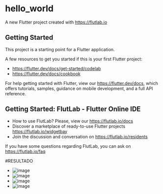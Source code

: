 # hello_world

A new Flutter project created with https://flutlab.io

## Getting Started

This project is a starting point for a Flutter application.

A few resources to get you started if this is your first Flutter project:

- https://flutter.dev/docs/get-started/codelab
- https://flutter.dev/docs/cookbook

For help getting started with Flutter, view our
https://flutter.dev/docs, which offers tutorials,
samples, guidance on mobile development, and a full API reference.

## Getting Started: FlutLab - Flutter Online IDE

- How to use FlutLab? Please, view our https://flutlab.io/docs
- Discover a marketplace of ready-to-use Flutter projects https://flutlab.io/widgetbay
- Join the discussion and conversation on https://flutlab.io/residents

If you have some questions regarding FlutLab, you can ask on https://flutlab.io/faq

#RESULTADO
-  ![image](https://github.com/dianadianaxd/UIIIAct4login/assets/159160020/025e0294-0d0f-4e00-b8c5-85c18f1e24a9)
-  ![image](https://github.com/dianadianaxd/UIIIAct4login/assets/159160020/fa23029d-285e-458d-9978-c347a2b19c3e)
-  ![image](https://github.com/dianadianaxd/UIIIAct4login/assets/159160020/a8ea88cb-02f7-409b-9b0c-43097ca4dbbd)
-  ![image](https://github.com/dianadianaxd/UIIIAct4login/assets/159160020/40671755-4f6f-400c-a138-314ea4792cf2)





